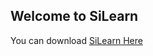 ## Welcome to SiLearn

You can download [SiLearn Here](https://www.dropbox.com/s/r185440xmb3vkti/SiLearn.apk?dl=0)
